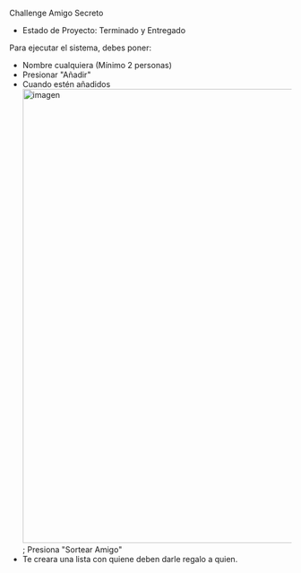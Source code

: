 Challenge Amigo Secreto

- Estado de Proyecto: Terminado y Entregado

 Para ejecutar el sistema, debes poner:
 - Nombre cualquiera (Mínimo 2 personas)
 - Presionar "Añadir"
 - Cuando estén añadidos <img width="944" height="809" alt="imagen" src="https://github.com/user-attachments/assets/52fdd694-d8c3-4982-903c-9881e93aae19" /> ; Presiona "Sortear Amigo"
 - Te creara una lista con quiene deben darle regalo a quien.
